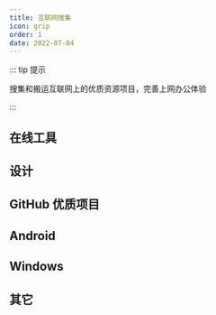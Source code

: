 ```yaml
---
title: 互联网搜集
icon: grip
order: 1
date: 2022-07-04
---
```


::: tip 提示

搜集和搬运互联网上的优质资源项目，完善上网办公体验

:::

## 在线工具

<div class="vp-card-container">
    <VPCard title="在线工具箱" desc="在线工具箱" logo="https://tool.lu/favicon.ico" link="https://tool.lu" background="rgba(249, 252, 253, 1)" />
    <VPCard title="Diagrams" desc="Diagrams在线绘图" logo="https://app.diagrams.net/images/apple-touch-icon.png" link="https://app.diagrams.net/" background="rgba(249, 252, 253, 1)" />
    <VPCard title="Bigjpg" desc="放大图片" logo="https://bigjpg.com/htdocs/favicon.ico" link="https://bigjpg.com/" background="rgba(249, 252, 253, 1)" />
    <VPCard title="Removebg" desc="智能抠图" logo="https://www.remove.bg/apple-touch-icon.png" link="https://www.remove.bg/zh" background="rgba(249, 252, 253, 1)" />
    <VPCard title="carbon" desc="代码转图片" logo="https://carbon.now.sh/favicon.ico" link="https://carbon.now.sh/" background="rgba(249, 252, 253, 1)" />
    <VPCard title="Aconvert" desc="转换PDF、文档、电子书、图像、视频、音频、压缩" logo="https://www.aconvert.com/favicon.ico" link="https://www.aconvert.com/cn/" background="rgba(249, 252, 253, 1)" />
    <VPCard title="Photopea" desc="在线PS" logo="https://www.photopea.com/promo/icon512.png" link="https://www.photopea.com/" background="rgba(249, 252, 253, 1)" />
    <VPCard title="PhotoKit" desc="人工智能照片编辑" logo="https://photokit.com/favicon.ico" link="https://photokit.com/" background="rgba(249, 252, 253, 1)" />
</div>

## 设计

<div class="vp-card-container">
    <VPCard title="Designdev" desc="Design & Dev Tools For Creators" logo="https://design.dev/assets/img/logo.svg" link="https://design.dev/" background="rgba(249, 252, 253, 1)" />
    <VPCard title="Coolors" desc="配色网站" logo="https://coolors.co/assets/img/favicon.png" link="https://coolors.co/" background="rgba(249, 252, 253, 1)" />
    <VPCard title="Uigradients" desc="渐变色" logo="https://uigradients.com/static/images/favicon-16x16.png" link="https://uigradients.com" background="rgba(249, 252, 253, 1)" />
    <VPCard title="Adobe Color" desc="Adobe Color" logo="https://color.adobe.com/favicon.ico" link="https://color.adobe.com/zh/create/color-wheel" background="rgba(249, 252, 253, 1)" />
    <VPCard title="Iconfont" desc="阿里巴巴矢量图标库" logo="https://img.alicdn.com/imgextra/i4/O1CN01XZe8pH1USpiUNT1QN_!!6000000002517-2-tps-114-114.png" link="https://www.iconfont.cn/" background="rgba(249, 252, 253, 1)" />
</div>

## GitHub 优质项目

<div class="vp-card-container">
    <VPCard title="ExplorerPatcher" desc="该项目旨在提升 Windows 上的工作环境" logo="https://avatars.githubusercontent.com/u/6503598?v=4" link="https://github.com/valinet/ExplorerPatcher" background="rgba(249, 252, 253, 1)" />
    <VPCard title="WeChat Selkies" desc="基于Selkies的Linux网页版微信/QQ，支持本地中文输入法，支持AMD64和ARM64。 " logo="https://avatars.githubusercontent.com/u/754373?v=4" link="https://github.com/nickrunning/wechat-selkies" background="rgba(249, 252, 253, 1)" />
    <VPCard title="绝版游戏保护工程" desc="游戏保护项目" logo="https://avatars.githubusercontent.com/u/3035071?v=4" link="https://github.com/skywind3000/preserve-cd" background="rgba(249, 252, 253, 1)" />
    <VPCard title="PowerToys" desc="微软出品，自定义Windows和简化日常任务" logo="https://s3.bmp.ovh/imgs/2025/10/15/5d046f8f5d086cc9.png" link="https://github.com/microsoft/PowerToys/releases" background="rgba(249, 252, 253, 1)" />
    <VPCard title="Iterm2-color-schemes" desc="各种系统的终端主题" logo="https://store-images.s-microsoft.com/image/apps.8232.13926773940052066.8978812d-6c65-429b-835d-2cecd178e2d7.7cb2976d-0593-49c3-8ab7-8bce4a09d750?h=115" link="https://github.com/mbadolato/iTerm2-Color-Schemes" background="rgba(249, 252, 253, 1)" />
    <VPCard title="AI Video Transcriber" desc="使用人工智能转录和总结视频内容。开源、多平台、支持多种语言。" logo="https://avatars.githubusercontent.com/u/194393432?v=4" link="https://github.com/wendy7756/AI-Video-Transcriber" background="rgba(249, 252, 253,1)" />
    <VPCard title="阅读" desc="可以自定义网络来源内容的阅读工具。" logo="https://gedoor.github.io/img/logo.png" link="https://gedoor.github.io/download" background="rgba(249, 252, 253, 1)" />
    <VPCard title="Chromium" desc="安卓版无Google服务的Chrome浏览器" logo="https://www.chromium.org/_assets/icon-chromium-96.png" link="https://github.com/ungoogled-software/ungoogled-chromium-android/releases" background="rgba(249, 252, 253,1)" />
    <VPCard title="So Novel" desc="So Novel 是一款通用的网页内容处理与导出工具" logo="https://github.com/freeok/so-novel/raw/main/assets/logo.png" link="https://github.com/freeok/so-novel" background="rgba(249, 252, 253,1)" />
</div>

## Android

<div class="vp-card-container">
    <VPCard title="Z-library" desc="全球互联网最大免费图书馆" logo="https://s3.bmp.ovh/imgs/2025/10/26/92075fe4fd03672d.jpg" link="https://s3proxy.cdn-zlib.sk/te_public_files/soft/android/zlibrary-app-latest.apk" background="rgba(249, 252, 253, 1)" />
    <VPCard title="影视仓" desc="基于TVBox开源代码修改的优秀APP软件" logo="https://bbs.qiqiv.cn/uc_server/data/avatar/000/00/00/01_avatar_middle.jpg" link="https://bbs.qiqiv.cn/thread-11997-1-1.html" background="rgba(249, 252, 253, 1)" />
</div>

## Windows

<div class="vp-card-container">
    <VPCard title="File Converter" desc="使用Windows上下文菜单转换媒体文件" logo="https://file-converter.io/images/application-icon.png" link="https://file-converter.io/" background="rgba(249, 252, 253,1)" />
    <VPCard title="Thunderbird" desc="Mozilla 出品的收件箱" logo="https://www.thunderbird.net/media/img/thunderbird/favicon.ico" link="https://www.thunderbird.net/zh-CN/thunderbird/all/" background="rgba(249, 252, 253, 1)" />
    <VPCard title="Windows轻松设置" desc="新系统快速设置" logo="https://www.microsoft.com/favicon.ico" link="https://bbs.pcbeta.com/viewthread-1972024-1-1.html" background="rgba(249, 252, 253, 1)" />
    <VPCard title="图吧工具箱" desc="官网，但是只有夸克网盘链接" logo="https://www.tubatool.com/favicon.ico" link="https://www.tubatool.com/" background="rgba(249, 252, 253, 1)" />
    <VPCard title="音乐内嵌歌词管理器" desc="52破解 jumpbull 制作的小工具（提取码: gcf2 ）" logo="https://avatar.52pojie.cn/data/avatar/000/70/30/02_avatar_middle.jpg" link="https://wwx.lanzoux.com/b01hxwx9g" background="rgba(249, 252, 253, 1)" />
</div>

## 其它

<div class="vp-card-container">
    <VPCard title="Wallhaven" desc="网上最优质壁纸的来源!" logo="https://wallhaven.cc/favicon.ico" link="https://wallhaven.cc/" background="rgba(249, 252, 253, 1)" />
    <VPCard title="Archive" desc="互联网档案馆" logo="https://archive.org/offshoot_assets/favicon.ico" link="https://archive.org/" background="rgba(249, 252, 253, 1)" />
    <VPCard title="PicGo" desc="图片上传、管理新体验" link="https://picgo.github.io/PicGo-Doc/" background="rgba(249, 252, 253, 1)" />
    <VPCard title= "JETBRA.IN CHECKER | IPFS" desc= "Jetbrains系列激活" logo= "https://img.icons8.com/?size=1200&id=jUw5rFZE2a5d&format=jpg" link= "https://3.jetbra.in" background= "rgba(249, 252, 253, 1)" />
    <VPCard title= "RealFaviconGenerator" desc= "网站图标生成器" logo= "https://realfavicongenerator.net/assets/images/logo.png" link= "https://realfavicongenerator.net/" background="rgba(249, 252, 253, 1)" />
    <VPCard title= "Image Hosting" desc= "16图床，永久免费，无需登录的图床" logo= "https://111666.best/favicon.ico" link= "https://111666.best/" background="rgba(249, 252, 253, 1)" />
    <VPCard title="https://www.ossnav.com/" desc="开源精选：探索免费优质的开源软件工具，尽享数字自由 " logo="https://www.ossnav.com/wp-content/uploads/2024/11/1732557264-open-64.png" link="https://www.ossnav.com/" background="rgba(249, 252, 253, 1)" />
</div>

